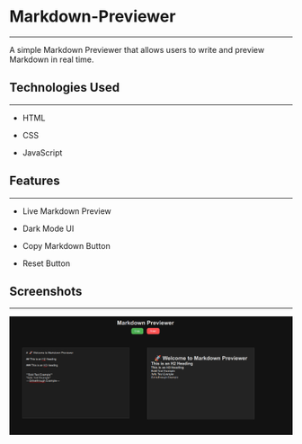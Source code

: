 # Markdown-Previewer

<hr><p>A simple Markdown Previewer that allows users to write and preview Markdown in real time.</p><h2>Technologies Used</h2>
<hr><ul>
<li>HTML</li>
</ul><ul>
<li>CSS</li>
</ul><ul>
<li>JavaScript</li>
</ul><h2>Features</h2>
<hr><ul>
<li>Live Markdown Preview</li>
</ul><ul>
<li>Dark Mode UI</li>
</ul><ul>
<li>Copy Markdown Button</li>
</ul><ul>
<li>Reset Button</li>
</ul><h2>Screenshots</h2>
<hr><p><img src="https://github.com/HsrRaza/Markdown-Previewer/blob/main/Screenshot%20from%202025-03-28%2016-18-12.png" alt=""></p>